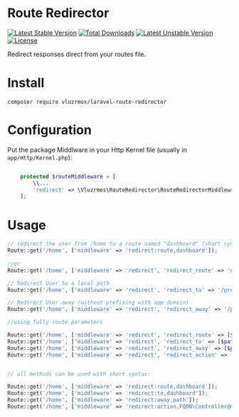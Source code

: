 # Route Redirector

[![Latest Stable Version](https://poser.pugx.org/vluzrmos/laravel-route-redirector/v/stable)](https://packagist.org/packages/vluzrmos/laravel-route-redirector) [![Total Downloads](https://poser.pugx.org/vluzrmos/laravel-route-redirector/downloads)](https://packagist.org/packages/vluzrmos/laravel-route-redirector) [![Latest Unstable Version](https://poser.pugx.org/vluzrmos/laravel-route-redirector/v/unstable)](https://packagist.org/packages/vluzrmos/laravel-route-redirector) [![License](https://poser.pugx.org/vluzrmos/laravel-route-redirector/license)](https://packagist.org/packages/vluzrmos/laravel-route-redirector)

Redirect responses direct from your routes file.

# Install

```
composer require vluzrmos/laravel-route-redirector
```

# Configuration

Put the package Middlware in your Http Kernel file (usually in `app/Http/Kernel.php`):

```php

    protected $routeMiddleware = [
        \\...
        'redirect' => \Vluzrmos\RouteRedirector\RouteRedirectorMiddleware::class
    ];
```

# Usage

```php 
// redirect the user from /home to a route named "dashboard" (short syntax)
Route::get('/home', ['middleware' => 'redirect:route,dashboard']);
 
//or
Route::get('/home', ['middleware' => 'redirect', 'redirect_route' => 'dashboard']);

// Redirect User to a local path
Route::get('/home', ['middleware' => 'redirect', 'redirect_to' => '/profile']);

// Redirect User away (without prefixing with app domain)
Route::get('/home', ['middleware' => 'redirect', 'redirect_away' => '/profile']);

//using fully route parameters

Route::get('/home', ['middleware' => 'redirect', 'redirect_route' => [$name = 'dashboard', $parameters = ['something' => 'else'], $statusCode = 302, $headers ...]]);
Route::get('/home', ['middleware' => 'redirect', 'redirect_to' => [$path = '/profile', $statusCode = 302, $headers ...]]);
Route::get('/home', ['middleware' => 'redirect', 'redirect_away' => [$path = '/profile', $statusCode = 302, $headers ...]]);
Route::get('/home', ['middleware' => 'redirect', 'redirect_action' => [$action = 'Controller@method', $parameters = ['something' => 'else'], $statusCode = 302, $headers ...]]);


// all methods can be used with short syntax:

Route::get('/home', ['middleware' => 'redirect:route,dashboard']);
Route::get('/home', ['middleware' => 'redirect:to,dashboard']);
Route::get('/home', ['middleware' => 'redirect:away,path']);
Route::get('/home', ['middleware' => 'redirect:action,FQDN\Controller@method']);

```
